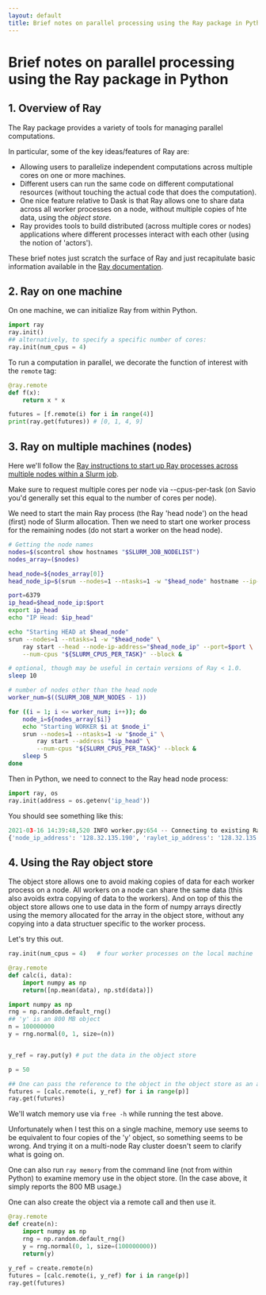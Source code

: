```yaml
---
layout: default
title: Brief notes on parallel processing using the Ray package in Python
---
```


# Brief notes on parallel processing using the Ray package in Python

## 1. Overview of Ray

The Ray package provides a variety of tools for managing parallel computations.

In particular, some of the key ideas/features of Ray are:

  - Allowing users to parallelize independent computations across multiple cores on one or more machines.
  - Different users can run the same code on different computational resources (without touching the actual code that does the computation).
  - One nice feature relative to Dask is that Ray allows one to share data across all worker processes on a node, without multiple copies of hte data, using the *object store*.
  - Ray provides tools to build distributed (across multiple cores or nodes) applications where different processes interact with each other (using the notion of 'actors').

These brief notes just scratch the surface of Ray and just recapitulate basic information available in the [Ray documentation](https://docs.ray.io/en/master/).

## 2. Ray on one machine

On one machine, we can initialize Ray from within Python.

```python
import ray
ray.init()
## alternatively, to specify a specific number of cores:
ray.init(num_cpus = 4)
```

To run a computation in parallel, we decorate the function of interest with the `remote` tag:

```python
@ray.remote
def f(x):
    return x * x

futures = [f.remote(i) for i in range(4)]
print(ray.get(futures)) # [0, 1, 4, 9]
```

## 3. Ray on multiple machines (nodes)

Here we'll follow the [Ray instructions to start up Ray processes across multiple nodes within a Slurm job](https://docs.ray.io/en/master/cluster/slurm.html).

Make sure to request multiple cores per node via --cpus-per-task (on Savio you'd generally set this equal to the number of cores per node).

We need to start the main Ray process (the Ray 'head node') on the head (first) node of Slurm allocation. Then we need to start one worker process for the remaining nodes (do not start a worker on the head node).


```bash
# Getting the node names
nodes=$(scontrol show hostnames "$SLURM_JOB_NODELIST")
nodes_array=($nodes)

head_node=${nodes_array[0]}
head_node_ip=$(srun --nodes=1 --ntasks=1 -w "$head_node" hostname --ip-address)

port=6379
ip_head=$head_node_ip:$port
export ip_head
echo "IP Head: $ip_head"

echo "Starting HEAD at $head_node"
srun --nodes=1 --ntasks=1 -w "$head_node" \
    ray start --head --node-ip-address="$head_node_ip" --port=$port \
    --num-cpus "${SLURM_CPUS_PER_TASK}" --block &

# optional, though may be useful in certain versions of Ray < 1.0.
sleep 10

# number of nodes other than the head node
worker_num=$((SLURM_JOB_NUM_NODES - 1))

for ((i = 1; i <= worker_num; i++)); do
    node_i=${nodes_array[$i]}
    echo "Starting WORKER $i at $node_i"
    srun --nodes=1 --ntasks=1 -w "$node_i" \
        ray start --address "$ip_head" \
        --num-cpus "${SLURM_CPUS_PER_TASK}" --block &
    sleep 5
done
```

Then in Python, we need to connect to the Ray head node process:

```python
import ray, os
ray.init(address = os.getenv('ip_head'))
```

You should see something like this:

```python
2021-03-16 14:39:48,520	INFO worker.py:654 -- Connecting to existing Ray cluster at address: 128.32.135.190:6379
{'node_ip_address': '128.32.135.190', 'raylet_ip_address': '128.32.135.190', 'redis_address': '128.32.135.190:6379', 'object_store_address': '/tmp/ray/session_2021-03-16_14-39-26_045290_3521776/sockets/plasma_store', 'raylet_socket_name': '/tmp/ray/session_2021-03-16_14-39-26_045290_3521776/sockets/raylet', 'webui_url': 'localhost:8265', 'session_dir': '/tmp/ray/session_2021-03-16_14-39-26_045290_3521776', 'metrics_export_port': 63983, 'node_id': '2a3f113e2093d8a8abe3e0ddc9730f8cf6b4478372afe489208b2dcf'}
```


## 4. Using the Ray object store

The object store allows one to avoid making copies of data for each worker process on a node. All workers on a node can share the same data (this also avoids extra copying of data to the workers). And on top of this the object store allows one to use data in the form of numpy arrays directly using the memory allocated for the array in the object store, without any copying into a data structuer specific to the worker process.

Let's try this out.

```python
ray.init(num_cpus = 4)   # four worker processes on the local machine

@ray.remote
def calc(i, data):
    import numpy as np  
    return([np.mean(data), np.std(data)])

import numpy as np
rng = np.random.default_rng()
## 'y' is an 800 MB object
n = 100000000
y = rng.normal(0, 1, size=(n))


y_ref = ray.put(y) # put the data in the object store

p = 50

## One can pass the reference to the object in the object store as an argument
futures = [calc.remote(i, y_ref) for i in range(p)]
ray.get(futures)
```

We'll watch memory use via `free -h` while running the test above.

Unfortunately when I test this on a single machine, memory use seems to be equivalent to four copies of the 'y' object, so something seems to be wrong. And trying it on a multi-node Ray cluster doesn't seem to clarify what is going on.

One can also run `ray memory` from the command line (not from within Python) to examine memory use in the object store. (In the case above, it simply reports the 800 MB usage.)

One can also create the object via a remote call and then use it.

```python
@ray.remote
def create(n):
    import numpy as np
    rng = np.random.default_rng()
    y = rng.normal(0, 1, size=(100000000))
    return(y)
    
y_ref = create.remote(n)
futures = [calc.remote(i, y_ref) for i in range(p)]
ray.get(futures)
```
